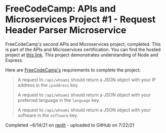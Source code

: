 # FreeCodeCamp: APIs and Microservices Project #1 - Request Header Parser Microservice

FreeCodeCamp's second APIs and Microservices project, completed. This is part of the APIs and Microservices certification. You can find the hosted project at [this link](https://boilerplate-project-headerparser.andyarensman.repl.co/). This project demonstrates understanding of Node and Express.

Here are [FreeCodeCamp's](https://www.freecodecamp.org/learn/apis-and-microservices/apis-and-microservices-projects/request-header-parser-microservice) requirements to complete the project:
>A request to `/api/whoami` should return a JSON object with your IP address in the `ipaddress` key.
>
>A request to `/api/whoami` should return a JSON object with your preferred language in the `language` key.
>
>A request to `/api/whoami` should return a JSON object with your software in the `software` key.

Completed ~6/14/21 on [replit](https://replit.com/@AndyArensman/boilerplate-project-headerparser) - uploaded to GitHub on 7/22/21
